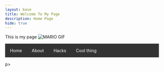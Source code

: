 ```yaml
---
layout: base
title: Welcome To My Page 
description: Home Page
hide: true
---
```


This is my page 
<img src="https://media.tenor.com/WuNndB5UddwAAAAM/mario-monday.gif" alt="MARIO GIF">


<style>
ul {
  list-style-type: none;
  margin: 0;
  padding: 0;
  overflow: hidden;
  background-color: #333;
}

li {
  float: left;
}

li a {
  display: block;
  color: white;
  text-align: center;
  padding: 14px 16px;
  text-decoration: none;
}

li a:hover {
  background-color: #111;
}
</style>


<ul>
  <li><a class="active" href="https://darsh220.github.io/darsh_2025/">Home</a></li>
  <li><a href="https://darsh220.github.io/darsh_2025/about/">About</a></li>
  <li><a href="https://darsh220.github.io/darsh_2025/2024/09/11/PlayingwithJupyterNotebooks_IPYNB_2_.html">Hacks</a></li>
  <li><a href="https://darsh220.github.io/darsh_2025/2024/09/11/GitHub_Playground_IPYNB_2_.html">Cool thing</a></li>
</ul>




<style>
body {
  background-image: url("https://i.sstatic.net/wLSu3.jpg");
}
</style>

p>







